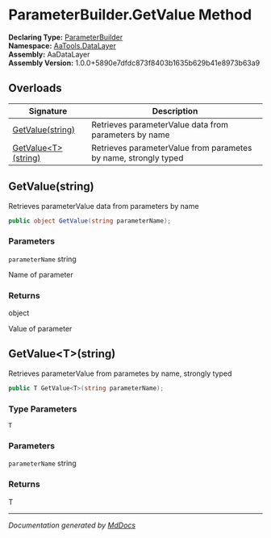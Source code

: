 ﻿<!--  
  <auto-generated>   
    The contents of this file were generated by a tool.  
    Changes to this file may be list if the file is regenerated  
  </auto-generated>   
-->

# ParameterBuilder.GetValue Method

**Declaring Type:** [ParameterBuilder](../index.md)  
**Namespace:** [AaTools.DataLayer](../../index.md)  
**Assembly:** AaDataLayer  
**Assembly Version:** 1.0.0+5890e7dfdc873f8403b1635b629b41e8973b63a9

## Overloads

| Signature                                 | Description                                                     |
| ----------------------------------------- | --------------------------------------------------------------- |
| [GetValue(string)](#getvaluestring)       | Retrieves parameterValue data from parameters by name           |
| [GetValue\<T\>(string)](#getvaluetstring) | Retrieves parameterValue from parametes by name, strongly typed |

## GetValue(string)

Retrieves parameterValue data from parameters by name 

```csharp
public object GetValue(string parameterName);
```

### Parameters

`parameterName`  string

Name of parameter

### Returns

object

Value of parameter

## GetValue\<T\>(string)

Retrieves parameterValue from parametes by name, strongly typed

```csharp
public T GetValue<T>(string parameterName);
```

### Type Parameters

`T`

### Parameters

`parameterName`  string

### Returns

T

___

*Documentation generated by [MdDocs](https://github.com/ap0llo/mddocs)*
